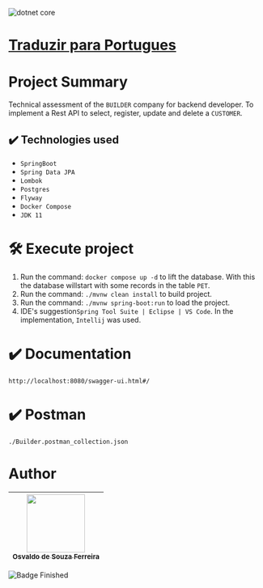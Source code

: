 ![dotnet core](https://github.com/osvaldsoza/ApiFuncional/assets/9426175/d88bdc8e-7cc1-4bd3-bb81-d6e80e7a0c74)

# [Traduzir para Portugues](https://github.com/osvaldsoza/builder-api/blob/main/README-pt.md)

# Project Summary
Technical assessment of the ``BUILDER`` company for backend developer.
To implement a Rest API to select, register, update and delete a ``CUSTOMER``.

## ✔️ Technologies used
* ``SpringBoot``
* ``Spring Data JPA``
* ``Lombok``
* ``Postgres``
* ``Flyway``
* ``Docker Compose``
* ``JDK 11``

# 🛠️ Execute project
1. Run the command: ``docker compose up -d`` to lift the database. With this the database willstart with some records in the table ``PET``.
1. Run the command: ``./mvnw clean install`` to build project.
1. Run the command: ``./mvnw spring-boot:run`` to load the project.
1. IDE's suggestion``Spring Tool Suite | Eclipse | VS Code``. In the implementation, ``Intellij`` was used.

# ✔️ Documentation
``http://localhost:8080/swagger-ui.html#/``

# ✔️ Postman
``./Builder.postman_collection.json``

# Author

| [<img loading="lazy" src="https://github.com/osvaldsoza/ApiFuncional/assets/9426175/cba31f2b-3b5d-4a6d-ab6d-39583efe752b" width=115><br><sub>Osvaldo de Souza Ferreira</sub>](https://github.com/camilafernanda) 
| :---:

![Badge Finished](http://img.shields.io/static/v1?label=STATUS&message=FINISHED&color=GREEN&style=for-the-badge)

